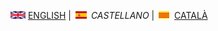 <img src="en.png" alt="English"> [ENGLISH](about.md) | <img src="es.png" alt="Castellano"> *CASTELLANO* | <img src="ca.png" alt="Català"> [CATALÀ](sobrenosaltres.md)
